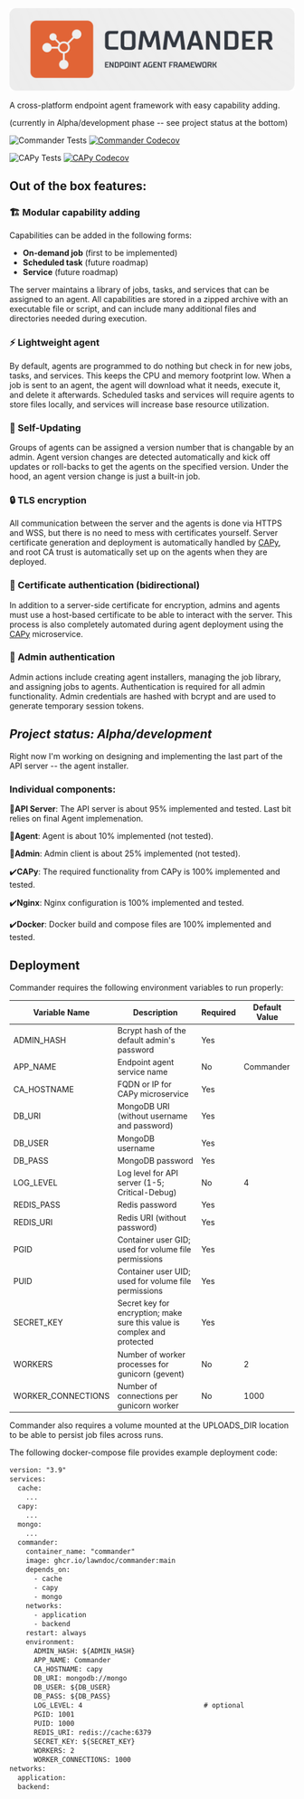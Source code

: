 ![Commander Logo](resources/CommanderLogo.png)

A cross-platform endpoint agent framework with easy capability adding.

(currently in Alpha/development phase -- see project status at the bottom)

![Commander Tests](https://github.com/lawndoc/commander/actions/workflows/test-commander.yml/badge.svg)
[![Commander Codecov](https://codecov.io/gh/lawndoc/commander/branch/main/graph/badge.svg)](https://codecov.io/gh/lawndoc/commander)

![CAPy Tests](https://github.com/lawndoc/CAPy/actions/workflows/build-test.yml/badge.svg)
[![CAPy Codecov](https://codecov.io/gh/lawndoc/CAPy/branch/main/graph/badge.svg)](https://codecov.io/gh/lawndoc/CAPy)

## Out of the box features:

### 🏗️ Modular capability adding

Capabilities can be added in the following forms:
- **On-demand job** (first to be implemented)
- **Scheduled task** (future roadmap)
- **Service** (future roadmap)

The server maintains a library of jobs, tasks, and services that can be assigned to an agent. All capabilities are stored in a zipped archive with an executable file or script, and can include many additional files and directories needed during execution.

### ⚡ Lightweight agent

By default, agents are programmed to do nothing but check in for new jobs, tasks, and services. This keeps the CPU and memory footprint low. When a job is sent to an agent, the agent will download what it needs, execute it, and delete it afterwards. Scheduled tasks and services will require agents to store files locally, and services will increase base resource utilization.

### 🔄 Self-Updating

Groups of agents can be assigned a version number that is changable by an admin. Agent version changes are detected automatically and kick off updates or roll-backs to get the agents on the specified version. Under the hood, an agent version change is just a built-in job.

### 🔒 TLS encryption

All communication between the server and the agents is done via HTTPS and WSS, but there is no need to mess with certificates yourself. Server certificate generation and deployment is automatically handled by [CAPy](https://github.com/doctormay6/CAPy), and root CA trust is automatically set up on the agents when they are deployed.

### 📑 Certificate authentication (bidirectional)

In addition to a server-side certificate for encryption, admins and agents must use a host-based certificate to be able to interact with the server. This process is also completely automated during agent deployment using the [CAPy](https://github.com/doctormay6/CAPy) microservice.

### 🔑 Admin authentication

Admin actions include creating agent installers, managing the job library, and assigning jobs to agents. Authentication is required for all admin functionality. Admin credentials are hashed with bcrypt and are used to generate temporary session tokens.

## *Project status: Alpha/development*

Right now I'm working on designing and implementing the last part of the API server -- the agent installer.

### Individual components:

🚧**API Server**: The API server is about 95% implemented and tested. Last bit relies on final Agent implemenation.

🚧**Agent**: Agent is about 10% implemented (not tested).

🚧**Admin**: Admin client is about 25% implemented (not tested). 

✔️**CAPy**: The required functionality from CAPy is 100% implemented and tested.

✔️**Nginx**: Nginx configuration is 100% implemented and tested.

✔️**Docker**: Docker build and compose files are 100% implemented and tested.


## Deployment

Commander requires the following environment variables to run properly:

| Variable Name | Description | Required | Default Value |
| --- | --- | --- | --- |
| ADMIN_HASH | Bcrypt hash of the default admin's password | Yes | |
| APP_NAME | Endpoint agent service name | No | Commander |
| CA_HOSTNAME | FQDN or IP for CAPy microservice | Yes | |
| DB_URI | MongoDB URI (without username and password) | Yes | |
| DB_USER | MongoDB username | Yes | |
| DB_PASS | MongoDB password | Yes | |
| LOG_LEVEL | Log level for API server (1-5; Critical-Debug) | No | 4 |
| REDIS_PASS | Redis password | Yes | |
| REDIS_URI | Redis URI (without password) | Yes | |
| PGID | Container user GID; used for volume file permissions | Yes | |
| PUID | Container user UID; used for volume file permissions | Yes | |
| SECRET_KEY | Secret key for encryption; make sure this value is complex and protected | Yes | |
| WORKERS | Number of worker processes for gunicorn (gevent) | No | 2 |
| WORKER_CONNECTIONS | Number of connections per gunicorn worker | No | 1000 |

Commander also requires a volume mounted at the UPLOADS_DIR location to be able to persist job files across runs.

The following docker-compose file provides example deployment code:

```
version: "3.9"
services:
  cache:
    ...
  capy:
    ...
  mongo:
    ...
  commander:
    container_name: "commander"
    image: ghcr.io/lawndoc/commander:main
    depends_on:
      - cache
      - capy
      - mongo
    networks:
      - application
      - backend
    restart: always
    environment:
      ADMIN_HASH: ${ADMIN_HASH}
      APP_NAME: Commander
      CA_HOSTNAME: capy
      DB_URI: mongodb://mongo
      DB_USER: ${DB_USER}
      DB_PASS: ${DB_PASS}
      LOG_LEVEL: 4                              # optional
      PGID: 1001
      PUID: 1000
      REDIS_URI: redis://cache:6379
      SECRET_KEY: ${SECRET_KEY}
      WORKERS: 2
      WORKER_CONNECTIONS: 1000
networks:
  application:
  backend:
```